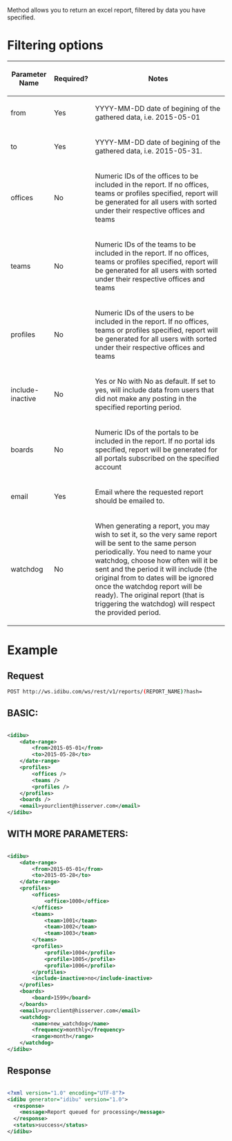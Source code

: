 

<p>Method allows you to return an excel report, filtered by data you have specified.</p>
<h1>
	Filtering options</h1>
<table cellpadding="2" cellspacing="0" class="t1" width="1084.0">
	<thead>
		<tr>
			<th class="td1" scope="col" valign="middle">
				<p class="p1"><b>Parameter Name</b></p>
			</th>
			<th class="td2" scope="col" valign="middle">
				<p class="p1"><b>Required?</b></p>
			</th>
			<th class="td3" scope="col" valign="middle">
				<p class="p1"><b>Notes</b></p>
			</th>
		</tr>
	</thead>
	<tbody>
		<tr>
			<td class="td1" valign="middle">
				<p class="p2">from</p>
			</td>
			<td class="td2" valign="middle">
				<p class="p2">Yes</p>
			</td>
			<td class="td3" valign="middle">
				<p class="p2">YYYY-MM-DD date of begining of the gathered data, i.e. 2015-05-01</p>
			</td>
		</tr>
		<tr>
			<td class="td1" valign="middle">
				<p class="p2">to</p>
			</td>
			<td class="td2" valign="middle">
				<p class="p2">Yes</p>
			</td>
			<td class="td3" valign="middle">
				<p class="p2">YYYY-MM-DD date of begining of the gathered data, i.e. 2015-05-31.</p>
			</td>
		</tr>
				<tr>
			<td class="td1" valign="middle">
				<p class="p2">offices</p>
			</td>
			<td class="td2" valign="middle">
				<p class="p2">No</p>
			</td>
			<td class="td3" valign="middle">
				<p class="p2">Numeric IDs of the offices to be included in the report. If no offices, teams or profiles specified, report will be generated for all users with sorted under their respective offices and teams</p>
			</td>
		</tr>
						<tr>
			<td class="td1" valign="middle">
				<p class="p2">teams</p>
			</td>
			<td class="td2" valign="middle">
				<p class="p2">No</p>
			</td>
			<td class="td3" valign="middle">
				<p class="p2">Numeric IDs of the teams to be included in the report. If no offices, teams or profiles specified, report will be generated for all users with sorted under their respective offices and teams</p>
			</td>
		</tr>
						<tr>
			<td class="td1" valign="middle">
				<p class="p2">profiles</p>
			</td>
			<td class="td2" valign="middle">
				<p class="p2">No</p>
			</td>
			<td class="td3" valign="middle">
				<p class="p2">Numeric IDs of the users to be included in the report. If no offices, teams or profiles specified, report will be generated for all users with sorted under their respective offices and teams</p>
			</td>
		</tr>
						<tr>
			<td class="td1" valign="middle">
				<p class="p2">include-inactive</p>
			</td>
			<td class="td2" valign="middle">
				<p class="p2">No</p>
			</td>
			<td class="td3" valign="middle">
				<p class="p2">Yes or No with No as default. If set to yes, will include data from users that did not make any posting in the specified reporting period.</p>
			</td>
		</tr>
		<tr>
			<td class="td1" valign="middle">
				<p class="p2">boards</p>
			</td>
			<td class="td2" valign="middle">
				<p class="p2">No</p>
			</td>
			<td class="td3" valign="middle">
				<p class="p2">Numeric IDs of the portals to be included in the report. If no portal ids specified, report will be generated for all portals subscribed on the specified account</p>
			</td>
		</tr>
		<tr>
			<td class="td1" valign="middle">
				<p class="p2">email</p>
			</td>
			<td class="td2" valign="middle">
				<p class="p2">Yes</p>
			</td>
			<td class="td3" valign="middle">
				<p class="p2">Email where the requested report should be emailed to.</p>
			</td>
		</tr>
				<tr>
			<td class="td1" valign="middle">
				<p class="p2">watchdog</p>
			</td>
			<td class="td2" valign="middle">
				<p class="p2">No</p>
			</td>
			<td class="td3" valign="middle">
				<p class="p2">When generating a report, you may wish to set it, so the very same report will be sent to the same person periodically. You need to name your watchdog, choose how often will it be sent and the period it will include (the original from to dates will be ignored once the watchdog report will be ready). The original report (that is triggering the watchdog) will respect the provided period.</p>
			</td>
		</tr>
	</tbody>
</table>
<!--break-->
<h1>
	Example</h1>
<h2>
	Request</h2>

```bash
POST http://ws.idibu.com/ws/rest/v1/reports/(REPORT_NAME)?hash=
```

<h2>BASIC:</h2>

```xml

<idibu>
    <date-range>
        <from>2015-05-01</from>
        <to>2015-05-28</to>
    </date-range>
    <profiles>
        <offices />
        <teams />
        <profiles />
    </profiles>
    <boards />
    <email>yourclient@hisserver.com</email>
</idibu>

```

<h2>WITH MORE PARAMETERS:</h2>

```xml

<idibu>
    <date-range>
        <from>2015-05-01</from>
        <to>2015-05-28</to>
    </date-range>
    <profiles>
        <offices>
            <office>1000</office>
        </offices>
        <teams>
            <team>1001</team>
            <team>1002</team>
            <team>1003</team>
        </teams>
        <profiles>
            <profile>1004</profile>
            <profile>1005</profile>
            <profile>1006</profile>
        </profiles>
        <include-inactive>no</include-inactive>
    </profiles>
    <boards>
        <board>1599</board>
    </boards>
    <email>yourclient@hisserver.com</email>
    <watchdog>
        <name>new_watchdog</name>
        <frequency>monthly</frequency>
        <range>month</range>
    </watchdog>
</idibu>

```

<h2>
	Response</h2>
	
	
```xml

<?xml version="1.0" encoding="UTF-8"?>
<idibu generator="idibu" version="1.0">
  <response>
    <message>Report queued for processing</message>
  </response>
  <status>success</status>
</idibu>

```
